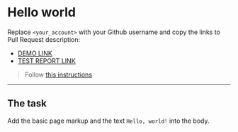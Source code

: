 # Hello world
Replace `<your_account>` with your Github username and copy the links to Pull Request description:
- [DEMO LINK](https://Serrggii.github.io/layout_hello-world/)
- [TEST REPORT LINK](https://Serrggii.github.io/layout_hello-world/report/html_report/)

> Follow [this instructions](https://mate-academy.github.io/layout_task-guideline/#how-to-solve-the-layout-tasks-on-github)
___

## The task 
Add the basic page markup and the text `Hello, world!` into the body.
